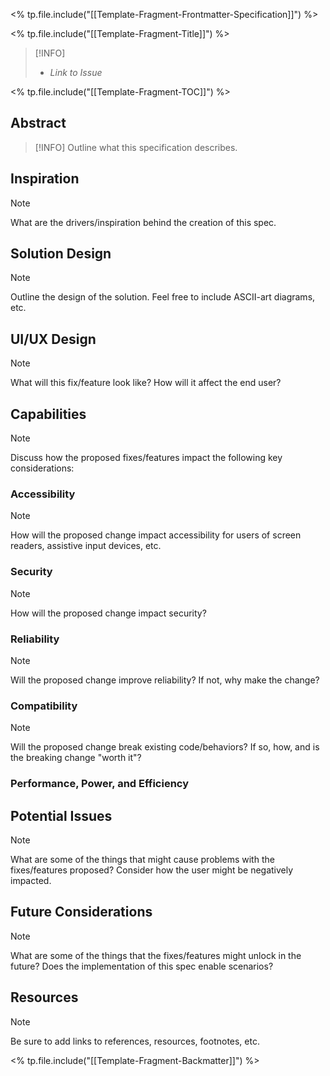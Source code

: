 <% tp.file.include("[[Template-Fragment-Frontmatter-Specification]]") %>

<% tp.file.include("[[Template-Fragment-Title]]") %>

> [!INFO] 
> - *Link to Issue*

<% tp.file.include("[[Template-Fragment-TOC]]") %>

## Abstract

> [!INFO]
> Outline what this specification describes.


## Inspiration

> [!NOTE]
> What are the drivers/inspiration behind the creation of this spec.

## Solution Design

> [!NOTE]
> Outline the design of the solution. Feel free to include ASCII-art diagrams, etc.

## UI/UX Design

> [!NOTE]
> What will this fix/feature look like? How will it affect the end user?

## Capabilities

> [!NOTE]
> Discuss how the proposed fixes/features impact the following key considerations:


### Accessibility

> [!NOTE]
> How will the proposed change impact accessibility for users of screen readers, assistive input devices, etc.

### Security

> [!NOTE]
> How will the proposed change impact security?

### Reliability

> [!NOTE]
> Will the proposed change improve reliability? If not, why make the change?

### Compatibility

> [!NOTE]
> Will the proposed change break existing code/behaviors? If so, how, and is the breaking change "worth it"?

### Performance, Power, and Efficiency

## Potential Issues

> [!NOTE]
> What are some of the things that might cause problems with the fixes/features proposed? Consider how the user might be negatively impacted.

## Future Considerations

> [!NOTE]
> What are some of the things that the fixes/features might unlock in the future? Does the implementation of this spec enable scenarios?

## Resources

> [!NOTE]
> Be sure to add links to references, resources, footnotes, etc.

<% tp.file.include("[[Template-Fragment-Backmatter]]") %>
